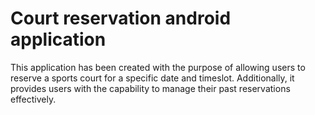 # Court reservation android application
This application has been created with the purpose of allowing users to reserve a sports court for a specific date and timeslot. Additionally, it provides users with the capability to manage their past reservations effectively.
